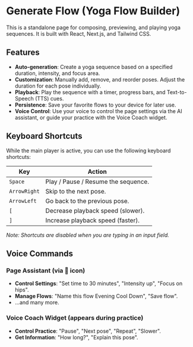 # Generate Flow (Yoga Flow Builder)

This is a standalone page for composing, previewing, and playing yoga sequences. It is built with React, Next.js, and Tailwind CSS.

## Features

- **Auto-generation**: Create a yoga sequence based on a specified duration, intensity, and focus area.
- **Customization**: Manually add, remove, and reorder poses. Adjust the duration for each pose individually.
- **Playback**: Play the sequence with a timer, progress bars, and Text-to-Speech (TTS) cues.
- **Persistence**: Save your favorite flows to your device for later use.
- **Voice Control**: Use your voice to control the page settings via the AI assistant, or guide your practice with the Voice Coach widget.

## Keyboard Shortcuts

While the main player is active, you can use the following keyboard shortcuts:

| Key           | Action                               |
|---------------|--------------------------------------|
| `Space`       | Play / Pause / Resume the sequence.  |
| `ArrowRight`  | Skip to the next pose.               |
| `ArrowLeft`   | Go back to the previous pose.        |
| `[`           | Decrease playback speed (slower).    |
| `]`           | Increase playback speed (faster).    |

*Note: Shortcuts are disabled when you are typing in an input field.*

## Voice Commands

### Page Assistant (via 🤖 icon)
- **Control Settings**: "Set time to 30 minutes", "Intensity up", "Focus on hips".
- **Manage Flows**: "Name this flow Evening Cool Down", "Save flow".
- ...and many more.

### Voice Coach Widget (appears during practice)
- **Control Practice**: "Pause", "Next pose", "Repeat", "Slower".
- **Get Information**: "How long?", "Explain this pose".
